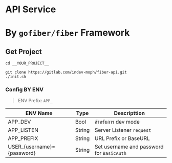 # API Service
# By `gofiber/fiber` Framework

## Get Project
```shell
cd __YOUR_PROJECT__

git clone https://gitlab.com/indev-moph/fiber-api.git
./init.sh
```

### Config BY ENV

> ENV Prefix: `APP_`

| ENV Name                   | Type   | Descripttion                              |
| -------------------------- | ------ | ----------------------------------------- |
| APP_DEV                    | Bool   | สำหรับการ dev mode                         |
| APP_LISTEN                 | String | Server Listener `request`                 |
| APP_PREFIX                 | String | URL Prefix or BaseURL                     |
| USER_{username}={password} | String | Set username and password for `BasicAuth` |

